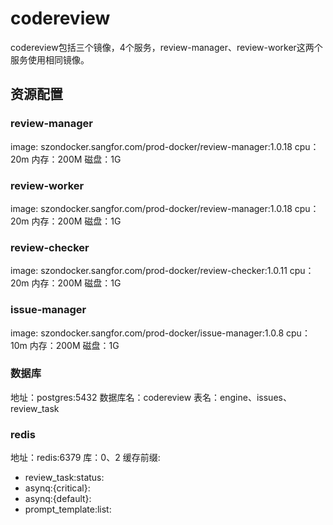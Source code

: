 # codereview

codereview包括三个镜像，4个服务，review-manager、review-worker这两个服务使用相同镜像。

## 资源配置

### review-manager

image: szondocker.sangfor.com/prod-docker/review-manager:1.0.18
cpu：20m  内存：200M  磁盘：1G

### review-worker

image: szondocker.sangfor.com/prod-docker/review-manager:1.0.18
cpu：20m  内存：200M  磁盘：1G

### review-checker

image: szondocker.sangfor.com/prod-docker/review-checker:1.0.11
cpu：20m  内存：200M  磁盘：1G

### issue-manager

image: szondocker.sangfor.com/prod-docker/issue-manager:1.0.8
cpu：10m  内存：200M  磁盘：1G

### 数据库

地址：postgres:5432
数据库名：codereview
表名：engine、issues、review_task

### redis

地址：redis:6379
库：0、2
缓存前缀:

- review_task:status:
- asynq:{critical}:
- asynq:{default}:
- prompt_template:list:
